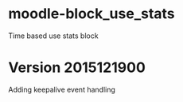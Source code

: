 moodle-block_use_stats
======================

Time based use stats block

Version 2015121900
=======================
Adding keepalive event handling